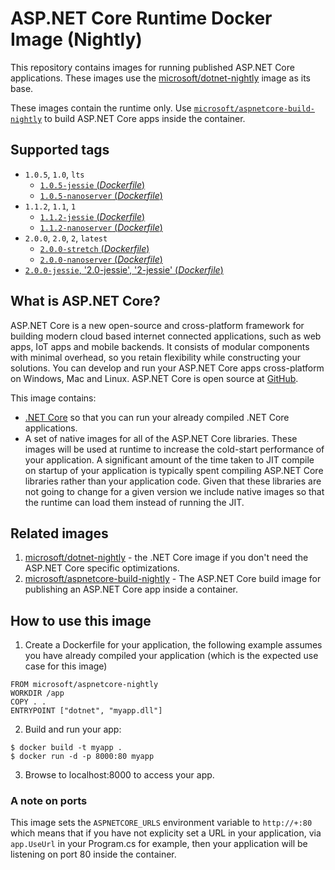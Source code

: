 
ASP.NET Core Runtime Docker Image (Nightly)
===========================================

This repository contains images for running published ASP.NET Core applications. These images use the
[microsoft/dotnet-nightly](https://hub.docker.com/r/microsoft/dotnet-nightly/) image as its base.

These images contain the runtime only. Use [`microsoft/aspnetcore-build-nightly`](https://hub.docker.com/r/microsoft/aspnetcore-build-nightly/) to build ASP.NET Core apps inside the container.

## Supported tags

- `1.0.5`, `1.0`, `lts`
    - [`1.0.5-jessie` (*Dockerfile*)](https://github.com/aspnet/aspnet-docker/blob/dev/1.0/jessie/runtime/Dockerfile)
    - [`1.0.5-nanoserver` (*Dockerfile*)](https://github.com/aspnet/aspnet-docker/blob/dev/1.0/nanoserver/runtime/Dockerfile)
- `1.1.2`, `1.1`, `1`
    - [`1.1.2-jessie` (*Dockerfile*)](https://github.com/aspnet/aspnet-docker/blob/dev/1.1/jessie/runtime/Dockerfile)
    - [`1.1.2-nanoserver` (*Dockerfile*)](https://github.com/aspnet/aspnet-docker/blob/dev/1.1/nanoserver/runtime/Dockerfile)
- `2.0.0`, `2.0`, `2`, `latest`
    - [`2.0.0-stretch` (*Dockerfile*)](https://github.com/aspnet/aspnet-docker/blob/dev/2.0/stretch/runtime/Dockerfile)
    - [`2.0.0-nanoserver` (*Dockerfile*)](https://github.com/aspnet/aspnet-docker/blob/dev/2.0/nanoserver/runtime/Dockerfile)
- [`2.0.0-jessie`, '2.0-jessie', '2-jessie' (*Dockerfile*)](https://github.com/aspnet/aspnet-docker/blob/dev/2.0/jessie/runtime/Dockerfile)

## What is ASP.NET Core?

ASP.NET Core is a new open-source and cross-platform framework for building modern cloud based internet connected applications, such as web apps, IoT apps and mobile backends. It consists of modular components with minimal overhead, so you retain flexibility while constructing your solutions. You can develop and run your ASP.NET Core apps cross-platform on Windows, Mac and Linux. ASP.NET Core is open source at [GitHub](https://github.com/aspnet).

This image contains:

- [.NET Core](https://www.microsoft.com/net/core) so that you can run your already compiled .NET Core applications.
- A set of native images for all of the ASP.NET Core libraries. These images will be used at runtime to increase
  the cold-start performance of your application. A significant amount of the time taken to JIT compile on startup of
  your application is typically spent compiling ASP.NET Core libraries rather than your application code. Given that
  these libraries are not going to change for a given version we include native images so that the runtime can load them
  instead of running the JIT.

## Related images

1. [microsoft/dotnet-nightly](https://hub.docker.com/r/microsoft/dotnet-nightly/) - the .NET Core image if you don't need the ASP.NET Core specific optimizations.
2. [microsoft/aspnetcore-build-nightly](https://hub.docker.com/r/microsoft/aspnetcore-build-nightly/) - The ASP.NET Core build image for publishing an ASP.NET Core app inside a container.

## How to use this image

1. Create a Dockerfile for your application, the following example assumes you have already compiled your application (which is the expected use case for this image)

  ```
  FROM microsoft/aspnetcore-nightly
  WORKDIR /app
  COPY . .
  ENTRYPOINT ["dotnet", "myapp.dll"]
  ```

2. Build and run your app:

  ```
  $ docker build -t myapp .
  $ docker run -d -p 8000:80 myapp
  ```

3. Browse to localhost:8000 to access your app.

### A note on ports

  This image sets the `ASPNETCORE_URLS` environment variable to `http://+:80` which means that if you have not explicity
  set a URL in your application, via `app.UseUrl` in your Program.cs for example, then your application will be listening
  on port 80 inside the container.
